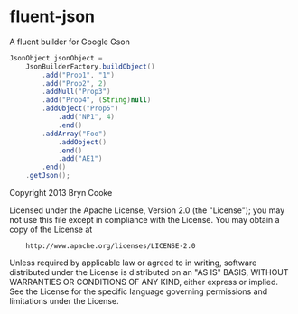 fluent-json
===========

A fluent builder for Google Gson

```java
JsonObject jsonObject = 
	JsonBuilderFactory.buildObject()
		.add("Prop1", "1")
		.add("Prop2", 2)
		.addNull("Prop3")
		.add("Prop4", (String)null)
		.addObject("Prop5")
			.add("NP1", 4)
			.end()
		.addArray("Foo")
			.addObject()
			.end()
			.add("AE1")
		.end()
	.getJson();
```

Copyright 2013 Bryn Cooke
 
Licensed under the Apache License, Version 2.0 (the "License");
you may not use this file except in compliance with the License.
You may obtain a copy of the License at
 
        http://www.apache.org/licenses/LICENSE-2.0
 
Unless required by applicable law or agreed to in writing, software
distributed under the License is distributed on an "AS IS" BASIS,
WITHOUT WARRANTIES OR CONDITIONS OF ANY KIND, either express or implied.
See the License for the specific language governing permissions and
limitations under the License.
 
